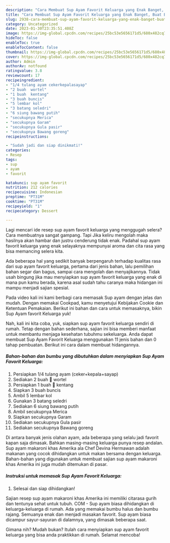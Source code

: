 ```yaml
---
description: "Cara Membuat Sup Ayam Favorit Keluarga yang Enak Banget, Buat Buka Puasa Lezat"
title: "Cara Membuat Sup Ayam Favorit Keluarga yang Enak Banget, Buat Buka Puasa Lezat"
slug: 2938-cara-membuat-sup-ayam-favorit-keluarga-yang-enak-banget-buat-buka-puasa-lezat
category: Uncategorized
date: 2023-01-30T23:35:51.408Z
image: https://img-global.cpcdn.com/recipes/25bc53e5656171d5/680x482cq70/sup-ayam-favorit-keluarga-foto-resep-utama.jpg
hideToc: false
enableToc: true
enableTocContent: false
thumbnail: https://img-global.cpcdn.com/recipes/25bc53e5656171d5/680x482cq70/sup-ayam-favorit-keluarga-foto-resep-utama.jpg
cover: https://img-global.cpcdn.com/recipes/25bc53e5656171d5/680x482cq70/sup-ayam-favorit-keluarga-foto-resep-utama.jpg
author: Admin
authorAv: notfound
ratingvalue: 3.8
reviewcount: 17
recipeingredient:
- "1/4 tulang ayam cekerkepalasayap"
- "2 buah  wortel"
- "1 buah  kentang"
- "3 buah buncis"
- "5 lembar kol"
- "3 batang seledri"
- "6 siung bawang putih"
- "secukupnya Merica"
- "secukupnya Garam"
- "secukupnya Gula pasir"
- "secukupnya Bawang goreng"
recipeinstructions:

- "Sudah jadi dan siap dinikmati!"
categories:
- Resep
tags:
- sup
- ayam
- favorit

katakunci: sup ayam favorit 
nutrition: 212 calories
recipecuisine: Indonesian
preptime: "PT31M"
cooktime: "PT31M"
recipeyield: "1"
recipecategory: Dessert

---
```



Lagi mencari ide resep sup ayam favorit keluarga yang menggugah selera? Cara membuatnya sangat gampang. Tapi Jika keliru mengolah maka hasilnya akan hambar dan justru cenderung tidak enak. Padahal sup ayam favorit keluarga yang enak selayaknya mempunyai aroma dan cita rasa yang bisa memancing selera kita.


Ada beberapa hal yang sedikit banyak berpengaruh terhadap kualitas rasa dari sup ayam favorit keluarga, pertama dari jenis bahan, lalu pemilihan bahan segar dan bagus, sampai cara mengolah dan menyajikannya. Tidak usah bingung jika mau menyiapkan sup ayam favorit keluarga yang enak di mana pun kamu berada, karena asal sudah tahu caranya maka hidangan ini mampu menjadi sajian spesial.

Pada video kali ini kami berbagi cara memasak Sup ayam dengan jelas dan mudah. Dengan memakai Cookpad, kamu menyetujui Kebijakan Cookie dan Ketentuan Pemakaian. Berikut ini bahan dan cara untuk memasaknya, bikin Sup Ayam favorit Keluarga yuk!


Nah, kali ini kita coba, yuk, siapkan sup ayam favorit keluarga sendiri di rumah. Tetap dengan bahan sederhana, sajian ini bisa memberi manfaat untuk membantu menjaga kesehatan tubuhmu sekeluarga. Anda dapat membuat Sup Ayam Favorit Keluarga menggunakan 11 jenis bahan dan 0 tahap pembuatan. Berikut ini cara dalam membuat hidangannya.

<!--inarticleads1-->

##### Bahan-bahan dan bumbu yang dibutuhkan dalam menyiapkan Sup Ayam Favorit Keluarga:

1. Persiapkan 1/4 tulang ayam (ceker+kepala+sayap)
1. Sediakan 2 buah 🥕 wortel
1. Persiapkan 1 buah 🥔 kentang
1. Siapkan 3 buah buncis
1. Ambil 5 lembar kol
1. Gunakan 3 batang seledri
1. Sediakan 6 siung bawang putih
1. Ambil secukupnya Merica
1. Siapkan secukupnya Garam
1. Sediakan secukupnya Gula pasir
1. Sediakan secukupnya Bawang goreng


Di antara banyak jenis olahan ayam, ada beberapa yang selalu jadi favorit kapan saja dimasak. Bahkan masing-masing keluarga punya resep andalan. Sup ayam makaroni khas Amerika ala Chef Devina Hermawan adalah makanan yang cocok dihidangkan untuk makan bersama dengan keluarga. Bahan-bahan yang digunakan untuk membuat sajian sup ayam makaroni khas Amerika ini juga mudah ditemukan di pasar. 

<!--inarticleads2-->

##### Instruksi untuk memasak Sup Ayam Favorit Keluarga:


1. Selesai dan siap dihidangkan!

Sajian resep sup ayam makaroni khas Amerika ini memiliki citarasa gurih dan tentunya sehat untuk tubuh. COM - Sup ayam biasa dihidangkan di keluarga-keluarga di rumah. Ada yang memakai bumbu halus dan bumbu rajang. Semuanya enak dan menjadi masakan favorit. Sup ayam biasa dicampur sayur-sayuran di dalamnya, yang dimasak beberapa saat. 

Gimana nih? Mudah bukan? Itulah cara menyiapkan sup ayam favorit keluarga yang bisa anda praktikkan di rumah. Selamat mencoba!
